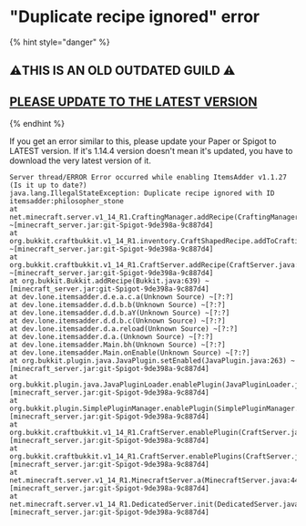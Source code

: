 # "Duplicate recipe ignored" error

{% hint style="danger" %}
## &#x20;:warning:THIS IS AN OLD OUTDATED GUILD :warning:

## [PLEASE UPDATE TO THE LATEST VERSION](https://www.spigotmc.org/resources/%E2%9C%A8itemsadder%E2%AD%90emotes-mobs-items-armors-hud-gui-emojis-blocks-wings-hats-liquids.73355/)
{% endhint %}

If you get an error similar to this, please update your Paper or Spigot to LATEST version. If it's 1.14.4 version doesn't mean it's updated, you have to download the very latest version of it.

```
Server thread/ERROR Error occurred while enabling ItemsAdder v1.1.27 (Is it up to date?)
java.lang.IllegalStateException: Duplicate recipe ignored with ID itemsadder:philosopher_stone
at net.minecraft.server.v1_14_R1.CraftingManager.addRecipe(CraftingManager.java:72) ~[minecraft_server.jar:git-Spigot-9de398a-9c887d4]
at org.bukkit.craftbukkit.v1_14_R1.inventory.CraftShapedRecipe.addToCraftingManager(CraftShapedRecipe.java:59) ~[minecraft_server.jar:git-Spigot-9de398a-9c887d4]
at org.bukkit.craftbukkit.v1_14_R1.CraftServer.addRecipe(CraftServer.java:1102) ~[minecraft_server.jar:git-Spigot-9de398a-9c887d4]
at org.bukkit.Bukkit.addRecipe(Bukkit.java:639) ~[minecraft_server.jar:git-Spigot-9de398a-9c887d4]
at dev.lone.itemsadder.d.e.a.c.a(Unknown Source) ~[?:?]
at dev.lone.itemsadder.d.d.b.b(Unknown Source) ~[?:?]
at dev.lone.itemsadder.d.d.b.aY(Unknown Source) ~[?:?]
at dev.lone.itemsadder.d.d.b.c(Unknown Source) ~[?:?]
at dev.lone.itemsadder.d.a.reload(Unknown Source) ~[?:?]
at dev.lone.itemsadder.d.a.(Unknown Source) ~[?:?]
at dev.lone.itemsadder.Main.bh(Unknown Source) ~[?:?]
at dev.lone.itemsadder.Main.onEnable(Unknown Source) ~[?:?]
at org.bukkit.plugin.java.JavaPlugin.setEnabled(JavaPlugin.java:263) ~[minecraft_server.jar:git-Spigot-9de398a-9c887d4]
at org.bukkit.plugin.java.JavaPluginLoader.enablePlugin(JavaPluginLoader.java:352) [minecraft_server.jar:git-Spigot-9de398a-9c887d4]
at org.bukkit.plugin.SimplePluginManager.enablePlugin(SimplePluginManager.java:417) [minecraft_server.jar:git-Spigot-9de398a-9c887d4]
at org.bukkit.craftbukkit.v1_14_R1.CraftServer.enablePlugin(CraftServer.java:461) [minecraft_server.jar:git-Spigot-9de398a-9c887d4]
at org.bukkit.craftbukkit.v1_14_R1.CraftServer.enablePlugins(CraftServer.java:375) [minecraft_server.jar:git-Spigot-9de398a-9c887d4]
at net.minecraft.server.v1_14_R1.MinecraftServer.a(MinecraftServer.java:449) [minecraft_server.jar:git-Spigot-9de398a-9c887d4]
at net.minecraft.server.v1_14_R1.DedicatedServer.init(DedicatedServer.java:258) [minecraft_server.jar:git-Spigot-9de398a-9c887d4]
```
